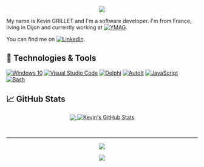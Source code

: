 <!-- ## :godmode: Hello there -->
<div align="center">
  <a href="https://github.com/kyechan99/capsule-render">
    <img align="center" src="https://capsule-render.vercel.app/api?type=waving&color=gradient&height=250&section=header&text=Hello%20there%20%F0%9F%91%8B&fontSize=75" />
  </a>
</div>

My name is Kevin GRILLET and I'm a software developer. I'm from France, living in Dijon and currently working at [![YMAG](https://img.shields.io/badge/YMAG-blue?style=flat)](https://www.ymag.fr/).

You can find me on [![LinkedIn](https://img.shields.io/badge/LinkedIn-kevin--grillet-blue?logo=LinkedIn&style=social)](https://www.linkedin.com/in/kevin-grillet/).

## :wrench: Technologies & Tools

<!-- https://shields.io/ -->
<!-- https://simpleicons.org/ -->
[![Windows 10](https://img.shields.io/badge/Windows-10-blue?logo=windows)](https://www.microsoft.com/)
[![Visual Studio Code](https://img.shields.io/badge/Editor-Visual%20Studio%20Code-blue?logo=visual-studio-code)](https://code.visualstudio.com/)
[![Delphi](https://img.shields.io/badge/Code-Delphi-red?logo=Delphi)](https://www.embarcadero.com/products/delphi)
[![AutoIt](https://img.shields.io/badge/Code-AutoIt-blue)](https://www.autoitscript.com/site/)
[![JavaScript](https://img.shields.io/badge/Code-JavaScript-yellow?logo=JavaScript)](https://developer.mozilla.org/en-US/docs/Web/JavaScript)
[![Bash](https://img.shields.io/badge/Shell-Bash-green?logo=gnu-bash)](https://www.gnu.org/software/bash/)

<!-- ## Blog posts -->
<!-- https://github.com/gautamkrishnar/blog-post-workflow -->

## :chart_with_upwards_trend: GitHub Stats

<!-- https://github.com/anuraghazra/github-readme-stats -->
<!-- https://github.com/antonkomarev/github-profile-views-counter -->
<div align="center">
  <a href="https://github.com/anuraghazra/github-readme-stats">
    <img align="center" src="https://github-readme-stats.vercel.app/api/top-langs/?username=kevingrillet&theme=nord&langs_count=8&layout=compact" />
  </a>
  <a href="https://github.com/anuraghazra/github-readme-stats">
    <img align="center" src="https://github-readme-stats.vercel.app/api?username=kevingrillet&count_private=true&show_icons=true&disable_animations =true&theme=nord&custom_title=GitHub%20Stats" alt="Kevin's GitHub Stats" />
  </a>
  
  <br /><hr />
  <a href="https://github.com/antonkomarev/github-profile-views-counter" alt="Profile views">
    <img src="https://komarev.com/ghpvc/?username=kevingrillet&color=lightgrey&style=flat" />
  </a>
</div>

<div align="center">
  <a href="https://github.com/kyechan99/capsule-render">
    <img align="center" src="https://capsule-render.vercel.app/api?section=footer&type=waving&color=gradient&height=100" />
  </a>
</div>

<!--
### Hi there 👋
**kevingrillet/kevingrillet** is a ✨ _special_ ✨ repository because its `README.md` (this file) appears on your GitHub profile.

Here are some ideas to get you started:

- 🔭 I’m currently working on ...
- 🌱 I’m currently learning ...
- 👯 I’m looking to collaborate on ...
- 🤔 I’m looking for help with ...
- 💬 Ask me about ...
- 📫 How to reach me: ...
- 😄 Pronouns: ...
- ⚡ Fun fact: ...
-->

